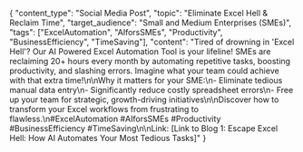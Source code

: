 {
  "content_type": "Social Media Post",
  "topic": "Eliminate Excel Hell & Reclaim Time",
  "target_audience": "Small and Medium Enterprises (SMEs)",
  "tags": ["ExcelAutomation", "AIforsSMEs", "Productivity", "BusinessEfficiency", "TimeSaving"],
  "content": "Tired of drowning in 'Excel Hell'? Our AI Powered Excel Automation Tool is your lifeline! SMEs are reclaiming 20+ hours every month by automating repetitive tasks, boosting productivity, and slashing errors. Imagine what your team could achieve with that extra time!\n\nWhy it matters for your SME:\n- Eliminate tedious manual data entry\n- Significantly reduce costly spreadsheet errors\n- Free up your team for strategic, growth-driving initiatives\n\nDiscover how to transform your Excel workflows from frustrating to flawless.\n#ExcelAutomation #AIforsSMEs #Productivity #BusinessEfficiency #TimeSaving\n\nLink: [Link to Blog 1: Escape Excel Hell: How AI Automates Your Most Tedious Tasks]"
}